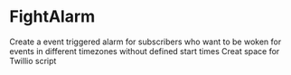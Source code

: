 # FightAlarm
Create a event triggered alarm for subscribers who want to be woken for events in different timezones without defined start times
Creat space for Twillio script
